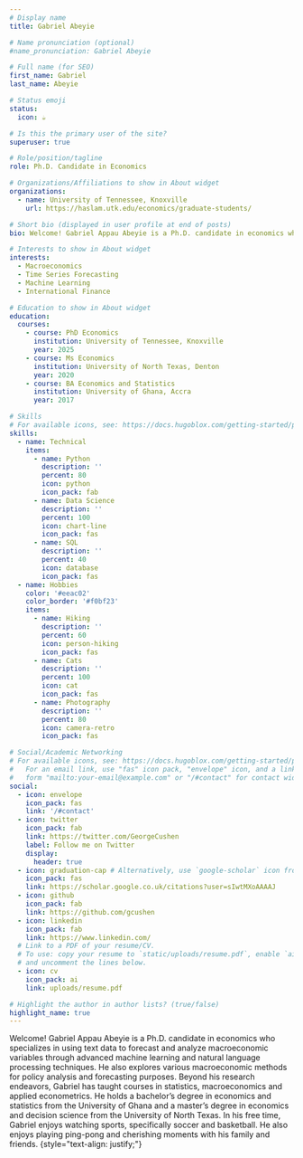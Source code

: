 ```yaml
---
# Display name
title: Gabriel Abeyie

# Name pronunciation (optional)
#name_pronunciation: Gabriel Abeyie

# Full name (for SEO)
first_name: Gabriel
last_name: Abeyie

# Status emoji
status:
  icon: ☕️

# Is this the primary user of the site?
superuser: true

# Role/position/tagline
role: Ph.D. Candidate in Economics

# Organizations/Affiliations to show in About widget
organizations:
  - name: University of Tennessee, Knoxville
    url: https://haslam.utk.edu/economics/graduate-students/

# Short bio (displayed in user profile at end of posts)
bio: Welcome! Gabriel Appau Abeyie is a Ph.D. candidate in economics who specializes in using text data to forecast and analyze macroeconomic variables through advanced machine learning and natural language processing techniques. He also explores various macroeconomic methods for policy analysis and forecasting purposes. Beyond his research endeavors, Gabriel has taught courses in statistics, macroeconomics and applied econometrics. He holds a bachelor’s degree in economics and statistics from the University of Ghana and a master’s degree in economics and decision science from the University of North Texas. In his free time, Gabriel enjoys watching sports, specifically soccer and basketball. He also enjoys playing ping-pong and cherishing moments with his family and friends.

# Interests to show in About widget
interests:
  - Macroeconomics
  - Time Series Forecasting
  - Machine Learning
  - International Finance

# Education to show in About widget
education:
  courses:
    - course: PhD Economics
      institution: University of Tennessee, Knoxville
      year: 2025
    - course: Ms Economics
      institution: University of North Texas, Denton
      year: 2020
    - course: BA Economics and Statistics
      institution: University of Ghana, Accra
      year: 2017

# Skills
# For available icons, see: https://docs.hugoblox.com/getting-started/page-builder/#icons
skills:
  - name: Technical
    items:
      - name: Python
        description: ''
        percent: 80
        icon: python
        icon_pack: fab
      - name: Data Science
        description: ''
        percent: 100
        icon: chart-line
        icon_pack: fas
      - name: SQL
        description: ''
        percent: 40
        icon: database
        icon_pack: fas
  - name: Hobbies
    color: '#eeac02'
    color_border: '#f0bf23'
    items:
      - name: Hiking
        description: ''
        percent: 60
        icon: person-hiking
        icon_pack: fas
      - name: Cats
        description: ''
        percent: 100
        icon: cat
        icon_pack: fas
      - name: Photography
        description: ''
        percent: 80
        icon: camera-retro
        icon_pack: fas

# Social/Academic Networking
# For available icons, see: https://docs.hugoblox.com/getting-started/page-builder/#icons
#   For an email link, use "fas" icon pack, "envelope" icon, and a link in the
#   form "mailto:your-email@example.com" or "/#contact" for contact widget.
social:
  - icon: envelope
    icon_pack: fas
    link: '/#contact'
  - icon: twitter
    icon_pack: fab
    link: https://twitter.com/GeorgeCushen
    label: Follow me on Twitter
    display:
      header: true
  - icon: graduation-cap # Alternatively, use `google-scholar` icon from `ai` icon pack
    icon_pack: fas
    link: https://scholar.google.co.uk/citations?user=sIwtMXoAAAAJ
  - icon: github
    icon_pack: fab
    link: https://github.com/gcushen
  - icon: linkedin
    icon_pack: fab
    link: https://www.linkedin.com/
  # Link to a PDF of your resume/CV.
  # To use: copy your resume to `static/uploads/resume.pdf`, enable `ai` icons in `params.yaml`,
  # and uncomment the lines below.
  - icon: cv
    icon_pack: ai
    link: uploads/resume.pdf

# Highlight the author in author lists? (true/false)
highlight_name: true
---
```


Welcome! Gabriel Appau Abeyie is a Ph.D. candidate in economics who specializes in using text data to forecast and analyze macroeconomic variables through advanced machine learning and natural language processing techniques. He also explores various macroeconomic methods for policy analysis and forecasting purposes. Beyond his research endeavors, Gabriel has taught courses in statistics, macroeconomics and applied econometrics. He holds a bachelor’s degree in economics and statistics from the University of Ghana and a master’s degree in economics and decision science from the University of North Texas. In his free time, Gabriel enjoys watching sports, specifically soccer and basketball. He also enjoys playing ping-pong and cherishing moments with his family and friends.
{style="text-align: justify;"}
